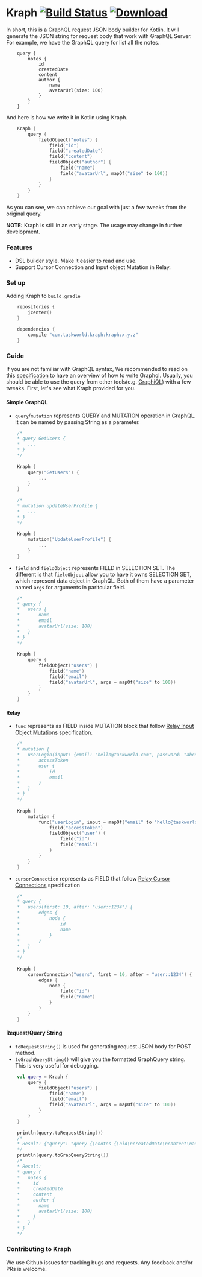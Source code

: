# Kraph [![Build Status](https://travis-ci.org/VerachadW/kraph.svg?branch=master)](https://travis-ci.org/VerachadW/kraph) [ ![Download](https://api.bintray.com/packages/tw/maven/kraph/images/download.svg) ](https://bintray.com/tw/maven/kraph/_latestVersion)
In short, this is a GraphQL request JSON body builder for Kotlin. It will generate the JSON string for request body that work with GraphQL Server. For example, we have the GraphQL query for list all the notes.
```
    query {
        notes {
            id
            createdDate
            content
            author {
                name
                avatarUrl(size: 100)
            }
        }
    }
```
And here is how we write it in Kotlin using Kraph.
```kotlin
    Kraph {
        query {
            fieldObject("notes") {
                field("id")
                field("createdDate")
                field("content")
                fieldObject("author") {
                    field("name")
                    field("avatarUrl", mapOf("size" to 100))
                }
            }
        }
    }
```
As you can see, we can achieve our goal with just a few tweaks from the original query.

**NOTE:** Kraph is still in an early stage. The usage may change in further development.

### Features
- DSL builder style. Make it easier to read and use.
- Support Cursor Connection and Input object Mutation in Relay.

### Set up
Adding Kraph to `build.gradle`
```kotlin
    repositories {
        jcenter()
    }
    
    dependencies {
        compile "com.taskworld.kraph:kraph:x.y.z"
    }
```

### Guide
If you are not familiar with GraphQL syntax, We recommended to read on this [specification](https://facebook.github.io/graphql/) to have an overview of how to write Graphql. Usually, you should be able to use the query from other tools(e.g. [GraphiQL](https://github.com/graphql/graphiql)) with a few tweaks. First, let's see what Kraph provided for you.
#### Simple GraphQL
- `query`/`mutation` represents QUERY and MUTATION operation in GraphQL. It can be named by passing String as a parameter. 
```kotlin
    /*
    * query GetUsers {
    *   ...
    * }
    */
    
    Kraph {
        query("GetUsers") {
            ...
        }
    }
    
    /*
    * mutation updateUserProfile {
    *   ...
    * }
    */
    
    Kraph {
        mutation("UpdateUserProfile") {
            ... 
        }
    }
```
- `field` and `fieldObject` represents FIELD in SELECTION SET. The different is that `fieldObject` allow you to have it owns SELECTION SET, which represent data object in GraphQL. Both of them have a parameter named `args` for arguments in paritcular field.
```kotlin
    /*
    * query {
    *   users {
    *       name
    *       email
    *       avatarUrl(size: 100)
    *   }
    * }
    */
    
    Kraph {
        query {
            fieldObject("users") {
                field("name")
                field("email")
                field("avatarUrl", args = mapOf("size" to 100))
            }
        }
    }
```
#### Relay
- `func` represents as FIELD inside MUTATION block that follow [Relay Input Object Mutations](https://facebook.github.io/relay/graphql/mutations.htm) specification.
```kotlin
    /*
    * mutation {
    *   userLogin(input: {email: "hello@taskworld.com", password: "abcd1234"}) {
    *       accessToken
    *       user {
    *           id
    *           email
    *       }
    *   }
    * }
    */
    
    Kraph {
        mutation {
            func("userLogin", input = mapOf("email" to "hello@taskworld.com", "password" to "abcd1234")) {
                field("accessToken")
                fieldObject("user") {
                    field("id")
                    field("email")
                }
            }
        }
    }
```
- `cursorConnection` represents as FIELD that follow [Relay Cursor Connections](https://facebook.github.io/relay/graphql/connections.htm) specification
```kotlin
    /*
    * query {
    *   users(first: 10, after: "user::1234") {
    *       edges {
    *           node {
    *               id
    *               name
    *           }
    *       }
    *   }
    * }
    */
    
    Kraph {
        cursorConnection("users", first = 10, after = "user::1234") {   
            edges {
                node {
                    field("id")
                    field("name")
                }
            }
        }
    }
```
#### Request/Query String
- `toRequestString()` is used for generating request JSON body for POST method.
- `toGraphQueryString()` will give you the formatted GraphQuery string. This is very useful for debugging.
```kotlin
    val query = Kraph {
        query {
            fieldObject("users") {
                field("name")
                field("email")
                field("avatarUrl", args = mapOf("size" to 100))
            }
        }
    }    
    
    println(query.toRequestString())
    /*
    * Result: {"query": "query {\nnotes {\nid\ncreatedDate\ncontent\nauthor {\nname\navatarUrl(size: 100)\n}\n}\n}", "variables": null, "operationName": null}
    */
    println(query.toGrapQueryString())
    /*
    * Result: 
    * query {
    *   notes {
    *     id
    *     createdDate
    *     content
    *     author {
    *       name
    *       avatarUrl(size: 100)
    *     }
    *   }
    * }
    */
```
### Contributing to Kraph
We use Github issues for tracking bugs and requests. Any feedback and/or PRs is welcome.